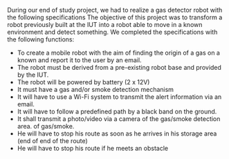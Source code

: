 During our end of study project, we had to realize a gas detector robot with the following specifications
The objective of this project was to transform a robot previously built at the IUT into a robot able to move in a known environment and detect something.
We completed the specifications with the following functions: 
- To create a mobile robot with the aim of finding the origin of a gas on a known 
        and report it to the user by an email.
- The robot must be derived from a pre-existing robot base and provided by the IUT.
- The robot will be powered by battery (2 x 12V)
- It must have a gas and/or smoke detection mechanism
- It will have to use a Wi-Fi system to transmit the alert information via an email.
- It will have to follow a predefined path by a black band on the ground.
- It shall transmit a photo/video via a camera of the gas/smoke detection area. 
         of gas/smoke.
- He will have to stop his route as soon as he arrives in his storage area (end of 
        end of the route)
- He will have to stop his route if he meets an obstacle
